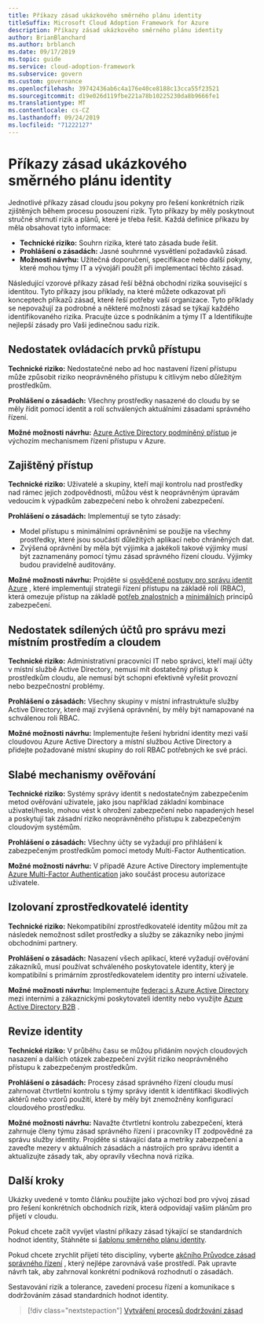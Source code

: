 ```yaml
---
title: Příkazy zásad ukázkového směrného plánu identity
titleSuffix: Microsoft Cloud Adoption Framework for Azure
description: Příkazy zásad ukázkového směrného plánu identity
author: BrianBlanchard
ms.author: brblanch
ms.date: 09/17/2019
ms.topic: guide
ms.service: cloud-adoption-framework
ms.subservice: govern
ms.custom: governance
ms.openlocfilehash: 39742436ab6c4a176e40ce8188c13cca55f23521
ms.sourcegitcommit: d19e026d119fbe221a78b10225230da8b9666fe1
ms.translationtype: MT
ms.contentlocale: cs-CZ
ms.lasthandoff: 09/24/2019
ms.locfileid: "71222127"
---
```

# <a name="identity-baseline-sample-policy-statements"></a>Příkazy zásad ukázkového směrného plánu identity

Jednotlivé příkazy zásad cloudu jsou pokyny pro řešení konkrétních rizik zjištěných během procesu posouzení rizik. Tyto příkazy by měly poskytnout stručné shrnutí rizik a plánů, které je třeba řešit. Každá definice příkazu by měla obsahovat tyto informace:

- **Technické riziko:** Souhrn rizika, které tato zásada bude řešit.
- **Prohlášení o zásadách:** Jasné souhrnné vysvětlení požadavků zásad.
- **Možnosti návrhu:** Užitečná doporučení, specifikace nebo další pokyny, které mohou týmy IT a vývojáři použít při implementaci těchto zásad.

Následující vzorové příkazy zásad řeší běžná obchodní rizika související s identitou. Tyto příkazy jsou příklady, na které můžete odkazovat při konceptech příkazů zásad, které řeší potřeby vaší organizace. Tyto příklady se nepovažují za podrobné a některé možnosti zásad se týkají každého identifikovaného rizika. Pracujte úzce s podnikáním a týmy IT a Identifikujte nejlepší zásady pro Vaši jedinečnou sadu rizik.

## <a name="lack-of-access-controls"></a>Nedostatek ovládacích prvků přístupu

**Technické riziko:** Nedostatečné nebo ad hoc nastavení řízení přístupu může způsobit riziko neoprávněného přístupu k citlivým nebo důležitým prostředkům.

**Prohlášení o zásadách:** Všechny prostředky nasazené do cloudu by se měly řídit pomocí identit a rolí schválených aktuálními zásadami správného řízení.

**Možné možnosti návrhu:** [Azure Active Directory podmíněný přístup](https://docs.microsoft.com/azure/active-directory/conditional-access/overview) je výchozím mechanismem řízení přístupu v Azure.

## <a name="overprovisioned-access"></a>Zajištěný přístup

**Technické riziko:** Uživatelé a skupiny, kteří mají kontrolu nad prostředky nad rámec jejich zodpovědnosti, můžou vést k neoprávněným úpravám vedoucím k výpadkům zabezpečení nebo k ohrožení zabezpečení.

**Prohlášení o zásadách:** Implementují se tyto zásady:

- Model přístupu s minimálními oprávněními se použije na všechny prostředky, které jsou součástí důležitých aplikací nebo chráněných dat.
- Zvýšená oprávnění by měla být výjimka a jakékoli takové výjimky musí být zaznamenány pomocí týmu zásad správného řízení cloudu. Výjimky budou pravidelně auditovány.

**Možné možnosti návrhu:** Projděte si [osvědčené postupy pro správu identit Azure](https://docs.microsoft.com/azure/security/azure-security-identity-management-best-practices) , které implementují strategii řízení přístupu na základě rolí (RBAC), která omezuje přístup na základě [potřeb znalostních](https://wikipedia.org/wiki/Need_to_know) a [minimálních](https://wikipedia.org/wiki/Principle_of_least_privilege) principů zabezpečení.

## <a name="lack-of-shared-management-accounts-between-on-premises-and-the-cloud"></a>Nedostatek sdílených účtů pro správu mezi místním prostředím a cloudem

**Technické riziko:** Administrativní pracovníci IT nebo správci, kteří mají účty v místní službě Active Directory, nemusí mít dostatečný přístup k prostředkům cloudu, ale nemusí být schopni efektivně vyřešit provozní nebo bezpečnostní problémy.

**Prohlášení o zásadách:** Všechny skupiny v místní infrastruktuře služby Active Directory, které mají zvýšená oprávnění, by měly být namapované na schválenou roli RBAC.

**Možné možnosti návrhu:** Implementujte řešení hybridní identity mezi vaší cloudovou Azure Active Directory a místní službou Active Directory a přidejte požadované místní skupiny do rolí RBAC potřebných ke své práci.

## <a name="weak-authentication-mechanisms"></a>Slabé mechanismy ověřování

**Technické riziko:** Systémy správy identit s nedostatečným zabezpečením metod ověřování uživatele, jako jsou například základní kombinace uživatel/heslo, mohou vést k ohrožení zabezpečení nebo napadených hesel a poskytují tak zásadní riziko neoprávněného přístupu k zabezpečeným cloudovým systémům.

**Prohlášení o zásadách:** Všechny účty se vyžadují pro přihlášení k zabezpečeným prostředkům pomocí metody Multi-Factor Authentication.

**Možné možnosti návrhu:** V případě Azure Active Directory implementujte [Azure Multi-Factor Authentication](https://docs.microsoft.com/azure/active-directory/authentication/concept-mfa-howitworks) jako součást procesu autorizace uživatele.

## <a name="isolated-identity-providers"></a>Izolovaní zprostředkovatelé identity

**Technické riziko:** Nekompatibilní zprostředkovatelé identity můžou mít za následek nemožnost sdílet prostředky a služby se zákazníky nebo jinými obchodními partnery.

**Prohlášení o zásadách:** Nasazení všech aplikací, které vyžadují ověřování zákazníků, musí používat schváleného poskytovatele identity, který je kompatibilní s primárním zprostředkovatelem identity pro interní uživatele.

**Možné možnosti návrhu:** Implementujte [federaci s Azure Active Directory](https://docs.microsoft.com/azure/active-directory/hybrid/whatis-fed) mezi interními a zákaznickými poskytovateli identity nebo využijte [Azure Active Directory B2B](https://docs.microsoft.com/azure/active-directory/b2b/what-is-b2b) .

## <a name="identity-reviews"></a>Revize identity

**Technické riziko:** V průběhu času se můžou přidáním nových cloudových nasazení a dalších otázek zabezpečení zvýšit riziko neoprávněného přístupu k zabezpečeným prostředkům.

**Prohlášení o zásadách:** Procesy zásad správného řízení cloudu musí zahrnovat čtvrtletní kontrolu s týmy správy identit k identifikaci škodlivých aktérů nebo vzorů použití, které by měly být znemožněny konfigurací cloudového prostředku.

**Možné možnosti návrhu:** Navažte čtvrtletní kontrolu zabezpečení, která zahrnuje členy týmu zásad správného řízení i pracovníky IT zodpovědné za správu služby identity. Projděte si stávající data a metriky zabezpečení a zaveďte mezery v aktuálních zásadách a nástrojích pro správu identit a aktualizujte zásady tak, aby opravily všechna nová rizika.

## <a name="next-steps"></a>Další kroky

Ukázky uvedené v tomto článku použijte jako výchozí bod pro vývoj zásad pro řešení konkrétních obchodních rizik, která odpovídají vašim plánům pro přijetí v cloudu.

Pokud chcete začít vyvíjet vlastní příkazy zásad týkající se standardních hodnot identity, Stáhněte si [šablonu směrného plánu identity](./template.md).

Pokud chcete zrychlit přijetí této disciplíny, vyberte [akčního Průvodce zásad správného řízení](../guides/index.md) , který nejlépe zarovnává vaše prostředí. Pak upravte návrh tak, aby zahrnoval konkrétní podniková rozhodnutí o zásadách.

Sestavování rizik a tolerance, zavedení procesu řízení a komunikace s dodržováním zásad standardních hodnot identity.

> [!div class="nextstepaction"]
> [Vytváření procesů dodržování zásad](./compliance-processes.md)
